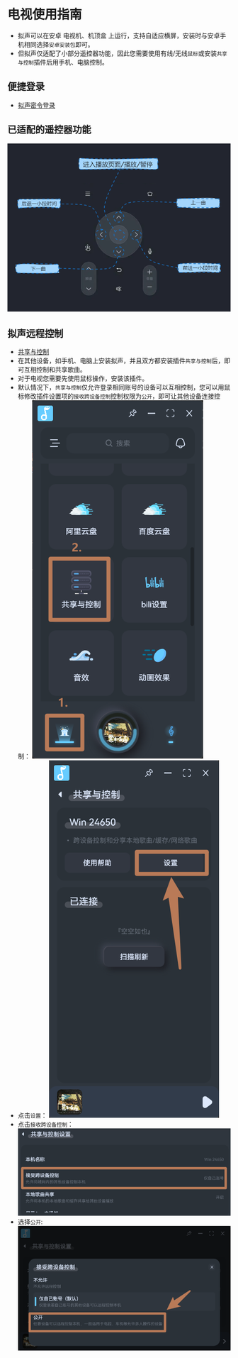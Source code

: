 # 电视使用指南
- 拟声可以在安卓 电视机、机顶盒 上运行，支持自适应横屏，安装时与安卓手机相同选择`安卓安装包`即可。
- 但拟声仅适配了小部分遥控器功能，因此您需要使用有线/无线`鼠标`或安装`共享与控制`插件后用手机、电脑控制。

## 便捷登录
- [拟声密令登录](/help/user/xxcodeSign/)

## 已适配的遥控器功能
![alt text](image.png)

## 拟声远程控制
- [共享与控制](/help/plugins/share/)
- 在其他设备，如手机、电脑上安装拟声，并且双方都安装插件`共享与控制`后，即可互相控制和共享歌曲。
- 对于电视您需要先使用鼠标操作，安装该插件。
- 默认情况下，`共享与控制`仅允许登录相同账号的设备可以互相控制，您可以用鼠标修改插件设置项的`接收跨设备控制`控制权限为`公开`，即可让其他设备连接控制：
![alt text](image-3.png)
- 点击`设置`：
![alt text](image-4.png)
- 点击`接收跨设备控制`：
![alt text](image-1.png)
- 选择`公开`:
![alt text](image-2.png)
